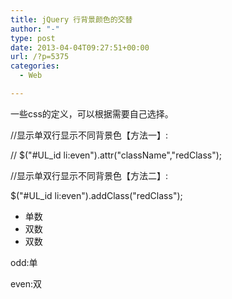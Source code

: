 ```yaml
---
title: jQuery 行背景颜色的交替
author: "-"
type: post
date: 2013-04-04T09:27:51+00:00
url: /?p=5375
categories:
  - Web

---
```

一些css的定义，可以根据需要自己选择。
  
//显示单双行显示不同背景色【方法一】: 
  
// $("#UL_id li:even").attr("className","redClass");
  
//显示单双行显示不同背景色【方法二】: 
  
$("#UL_id li:even").addClass("redClass");
  
<ul id="UL_id">
  
<li>单数</li>
  
<li>双数</li>
  
<li>双数</li>
  
</ul>
  
odd:单
  
even:双